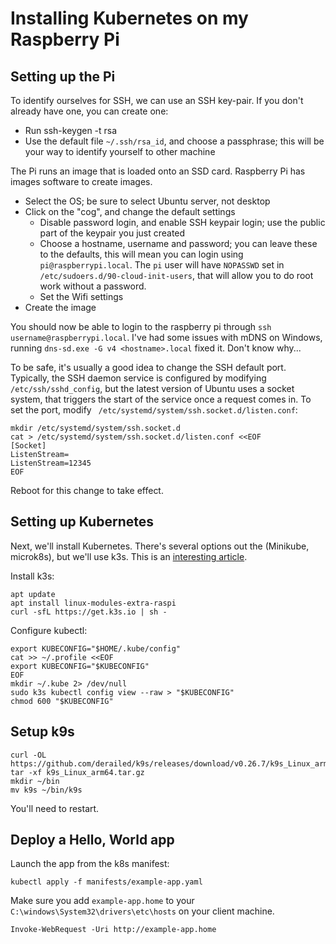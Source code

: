 # Installing Kubernetes on my Raspberry Pi 


## Setting up the Pi 

To identify ourselves for SSH, we can use an SSH key-pair. If you don't already have one, you can create one: 

* Run ssh-keygen -t rsa
* Use the default file `~/.ssh/rsa_id`, and choose a passphrase; this will be your way to identify yourself to other machine

The Pi runs an image that is loaded onto an SSD card. Raspberry Pi has images software to create images.
 
* Select the OS; be sure to select Ubuntu server, not desktop
* Click on the "cog", and change the default settings
    * Disable password login, and enable SSH keypair login; use the public part of the keypair you just created 
    * Choose a hostname, username and password; you can leave these to the defaults, this will mean you can login using `pi@raspberrypi.local`. The `pi` user will have `NOPASSWD` set in `/etc/sudoers.d/90-cloud-init-users`, that will allow you to do root work without a password. 
    * Set the Wifi settings
* Create the image 

You should now be able to login to the raspberry pi through `ssh username@raspberrypi.local`. I've had some issues with mDNS on Windows, running `dns-sd.exe -G v4 <hostname>.local` fixed it. Don't know why... 

To be safe, it's usually a good idea to change the SSH default port. Typically, the SSH daemon service is configured by modifying `/etc/ssh/sshd_config`, but the latest version of Ubuntu uses a socket system, that triggers the start of the service once a request comes in. To set the port, modify ` /etc/systemd/system/ssh.socket.d/listen.conf`: 

```
mkdir /etc/systemd/system/ssh.socket.d 
cat > /etc/systemd/system/ssh.socket.d/listen.conf <<EOF
[Socket]
ListenStream=
ListenStream=12345
EOF
```

Reboot for this change to take effect.

## Setting up Kubernetes 

Next, we'll install Kubernetes. There's several options out the (Minikube, microk8s), but we'll use k3s. This is an [interesting article](https://anthonynsimon.com/blog/kubernetes-cluster-raspberry-pi/). 

Install k3s: 

```
apt update
apt install linux-modules-extra-raspi
curl -sfL https://get.k3s.io | sh -
```   

Configure kubectl: 

```
export KUBECONFIG="$HOME/.kube/config"
cat >> ~/.profile <<EOF 
export KUBECONFIG="$KUBECONFIG"
EOF
mkdir ~/.kube 2> /dev/null
sudo k3s kubectl config view --raw > "$KUBECONFIG"
chmod 600 "$KUBECONFIG"
```

## Setup k9s

```
curl -OL https://github.com/derailed/k9s/releases/download/v0.26.7/k9s_Linux_arm64.tar.gz
tar -xf k9s_Linux_arm64.tar.gz
mkdir ~/bin 
mv k9s ~/bin/k9s
```

You'll need to restart.

## Deploy a Hello, World app 

Launch the app from the k8s manifest: 
```
kubectl apply -f manifests/example-app.yaml
```

Make sure you add `example-app.home` to your `C:\windows\System32\drivers\etc\hosts` on your client machine. 

``` 
Invoke-WebRequest -Uri http://example-app.home
```
